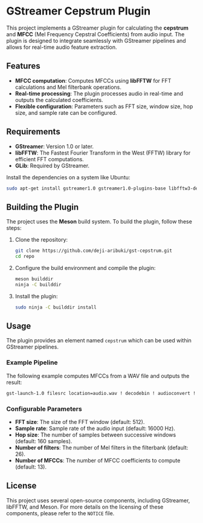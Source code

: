 
# GStreamer Cepstrum Plugin

This project implements a GStreamer plugin for calculating the **cepstrum** and **MFCC** (Mel Frequency Cepstral Coefficients) from audio input. The plugin is designed to integrate seamlessly with GStreamer pipelines and allows for real-time audio feature extraction.

## Features
- **MFCC computation**: Computes MFCCs using **libFFTW** for FFT calculations and Mel filterbank operations.
- **Real-time processing**: The plugin processes audio in real-time and outputs the calculated coefficients.
- **Flexible configuration**: Parameters such as FFT size, window size, hop size, and sample rate can be configured.

## Requirements
- **GStreamer**: Version 1.0 or later.
- **libFFTW**: The Fastest Fourier Transform in the West (FFTW) library for efficient FFT computations.
- **GLib**: Required by GStreamer.

Install the dependencies on a system like Ubuntu:
```bash
sudo apt-get install gstreamer1.0 gstreamer1.0-plugins-base libfftw3-dev libglib2.0-dev meson
```

## Building the Plugin

The project uses the **Meson** build system. To build the plugin, follow these steps:

1. Clone the repository:
   ```bash
   git clone https://github.com/deji-aribuki/gst-cepstrum.git
   cd repo
   ```

2. Configure the build environment and compile the plugin:
   ```bash
   meson builddir
   ninja -C builddir
   ```

3. Install the plugin:
   ```bash
   sudo ninja -C builddir install
   ```

## Usage

The plugin provides an element named `cepstrum` which can be used within GStreamer pipelines.

### Example Pipeline

The following example computes MFCCs from a WAV file and outputs the result:

```bash
gst-launch-1.0 filesrc location=audio.wav ! decodebin ! audioconvert ! cepstrum ! fakesink
```

### Configurable Parameters

- **FFT size**: The size of the FFT window (default: 512).
- **Sample rate**: Sample rate of the audio input (default: 16000 Hz).
- **Hop size**: The number of samples between successive windows (default: 160 samples).
- **Number of filters**: The number of Mel filters in the filterbank (default: 26).
- **Number of MFCCs**: The number of MFCC coefficients to compute (default: 13).

## License

This project uses several open-source components, including GStreamer, libFFTW, and Meson. For more details on the licensing of these components, please refer to the `NOTICE` file.
